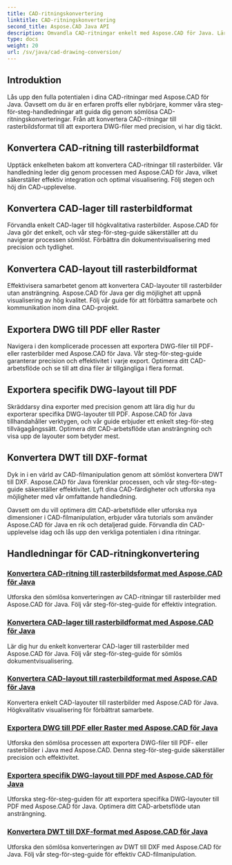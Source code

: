 ```yaml
---
title: CAD-ritningskonvertering
linktitle: CAD-ritningskonvertering
second_title: Aspose.CAD Java API
description: Omvandla CAD-ritningar enkelt med Aspose.CAD för Java. Lär dig att konvertera, exportera och optimera dina CAD-filer med precision med hjälp av våra steg-för-steg tutorials.
type: docs
weight: 20
url: /sv/java/cad-drawing-conversion/
---
```


## Introduktion

Lås upp den fulla potentialen i dina CAD-ritningar med Aspose.CAD för Java. Oavsett om du är en erfaren proffs eller nybörjare, kommer våra steg-för-steg-handledningar att guida dig genom sömlösa CAD-ritningskonverteringar. Från att konvertera CAD-ritningar till rasterbildsformat till att exportera DWG-filer med precision, vi har dig täckt.

## Konvertera CAD-ritning till rasterbildformat

Upptäck enkelheten bakom att konvertera CAD-ritningar till rasterbilder. Vår handledning leder dig genom processen med Aspose.CAD för Java, vilket säkerställer effektiv integration och optimal visualisering. Följ stegen och höj din CAD-upplevelse.

## Konvertera CAD-lager till rasterbildformat

Förvandla enkelt CAD-lager till högkvalitativa rasterbilder. Aspose.CAD för Java gör det enkelt, och vår steg-för-steg-guide säkerställer att du navigerar processen sömlöst. Förbättra din dokumentvisualisering med precision och tydlighet.

## Konvertera CAD-layout till rasterbildformat

Effektivisera samarbetet genom att konvertera CAD-layouter till rasterbilder utan ansträngning. Aspose.CAD för Java ger dig möjlighet att uppnå visualisering av hög kvalitet. Följ vår guide för att förbättra samarbete och kommunikation inom dina CAD-projekt.

## Exportera DWG till PDF eller Raster

Navigera i den komplicerade processen att exportera DWG-filer till PDF- eller rasterbilder med Aspose.CAD för Java. Vår steg-för-steg-guide garanterar precision och effektivitet i varje export. Optimera ditt CAD-arbetsflöde och se till att dina filer är tillgängliga i flera format.

## Exportera specifik DWG-layout till PDF

Skräddarsy dina exporter med precision genom att lära dig hur du exporterar specifika DWG-layouter till PDF. Aspose.CAD för Java tillhandahåller verktygen, och vår guide erbjuder ett enkelt steg-för-steg tillvägagångssätt. Optimera ditt CAD-arbetsflöde utan ansträngning och visa upp de layouter som betyder mest.

## Konvertera DWT till DXF-format

Dyk in i en värld av CAD-filmanipulation genom att sömlöst konvertera DWT till DXF. Aspose.CAD för Java förenklar processen, och vår steg-för-steg-guide säkerställer effektivitet. Lyft dina CAD-färdigheter och utforska nya möjligheter med vår omfattande handledning.

Oavsett om du vill optimera ditt CAD-arbetsflöde eller utforska nya dimensioner i CAD-filmanipulation, erbjuder våra tutorials som använder Aspose.CAD för Java en rik och detaljerad guide. Förvandla din CAD-upplevelse idag och lås upp den verkliga potentialen i dina ritningar.
## Handledningar för CAD-ritningkonvertering
### [Konvertera CAD-ritning till rasterbildsformat med Aspose.CAD för Java](./convert-cad-drawing-to-raster-image/)
Utforska den sömlösa konverteringen av CAD-ritningar till rasterbilder med Aspose.CAD för Java. Följ vår steg-för-steg-guide för effektiv integration.
### [Konvertera CAD-lager till rasterbildformat med Aspose.CAD för Java](./convert-cad-layer-to-raster-image/)
Lär dig hur du enkelt konverterar CAD-lager till rasterbilder med Aspose.CAD för Java. Följ vår steg-för-steg-guide för sömlös dokumentvisualisering.
### [Konvertera CAD-layout till rasterbildformat med Aspose.CAD för Java](./convert-cad-layout-to-raster-image/)
Konvertera enkelt CAD-layouter till rasterbilder med Aspose.CAD för Java. Högkvalitativ visualisering för förbättrat samarbete.
### [Exportera DWG till PDF eller Raster med Aspose.CAD för Java](./export-dwg-to-pdf-or-raster/)
Utforska den sömlösa processen att exportera DWG-filer till PDF- eller rasterbilder i Java med Aspose.CAD. Denna steg-för-steg-guide säkerställer precision och effektivitet.
### [Exportera specifik DWG-layout till PDF med Aspose.CAD för Java](./export-specific-dwg-layout-to-pdf/)
Utforska steg-för-steg-guiden för att exportera specifika DWG-layouter till PDF med Aspose.CAD för Java. Optimera ditt CAD-arbetsflöde utan ansträngning.
### [Konvertera DWT till DXF-format med Aspose.CAD för Java](./convert-dwt-to-dxf/)
Utforska den sömlösa konverteringen av DWT till DXF med Aspose.CAD för Java. Följ vår steg-för-steg-guide för effektiv CAD-filmanipulation.